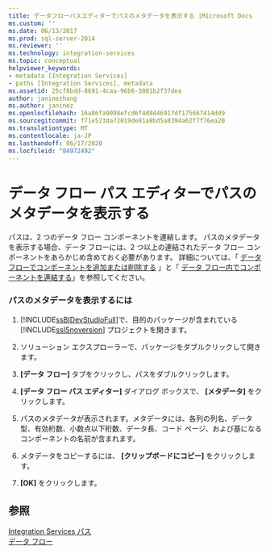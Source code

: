 ```yaml
---
title: データフローパスエディターでパスのメタデータを表示する |Microsoft Docs
ms.custom: ''
ms.date: 06/13/2017
ms.prod: sql-server-2014
ms.reviewer: ''
ms.technology: integration-services
ms.topic: conceptual
helpviewer_keywords:
- metadata [Integration Services]
- paths [Integration Services], metadata
ms.assetid: 25cf8bdd-8691-4caa-96b6-3081b2f37dea
author: janinezhang
ms.author: janinez
ms.openlocfilehash: 16a86fa9098efcd6f4d8d46917df175667414dd9
ms.sourcegitcommit: f71e523da72019de81a8bd5a0394a62f7f76ea20
ms.translationtype: MT
ms.contentlocale: ja-JP
ms.lasthandoff: 06/17/2020
ms.locfileid: "84972492"
---
```

# <a name="view-path-metadata-in-the-data-flow-path-editor"></a>データ フロー パス エディターでパスのメタデータを表示する
  パスは、2 つのデータ フロー コンポーネントを連結します。 パスのメタデータを表示する場合、データ フローには、2 つ以上の連結されたデータ フロー コンポーネントをあらかじめ含めておく必要があります。 詳細については、「 [データ フローでコンポーネントを追加または削除する](data-flow/add-or-delete-a-component-in-a-data-flow.md) 」と「 [データ フロー内でコンポーネントを連結する](data-flow/connect-components-in-a-data-flow.md)」を参照してください。  
  
### <a name="to-view-path-metadata"></a>パスのメタデータを表示するには  
  
1.  [!INCLUDE[ssBIDevStudioFull](../includes/ssbidevstudiofull-md.md)]で、目的のパッケージが含まれている [!INCLUDE[ssISnoversion](../includes/ssisnoversion-md.md)] プロジェクトを開きます。  
  
2.  ソリューション エクスプローラーで、パッケージをダブルクリックして開きます。  
  
3.  **[データ フロー]** タブをクリックし、パスをダブルクリックします。  
  
4.  **[データ フロー パス エディター]** ダイアログ ボックスで、 **[メタデータ]** をクリックします。  
  
5.  パスのメタデータが表示されます。メタデータには、各列の列名、データ型、有効桁数、小数点以下桁数、データ長、コード ページ、および基になるコンポーネントの名前が含まれます。  
  
6.  メタデータをコピーするには、 **[クリップボードにコピー]** をクリックします。  
  
7.  **[OK]** をクリックします。  
  
## <a name="see-also"></a>参照  
 [Integration Services パス](data-flow/integration-services-paths.md)   
 [データ フロー](data-flow/data-flow.md)  
  
  
